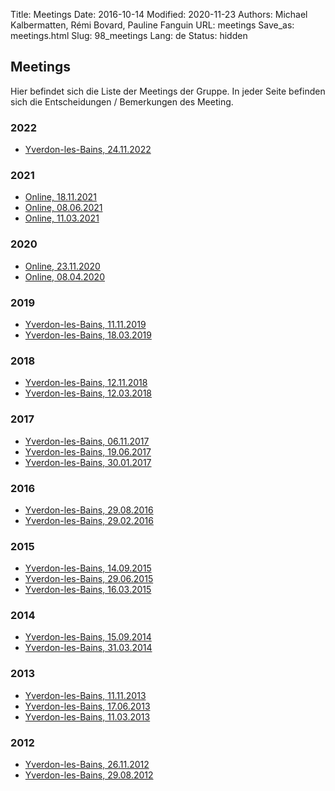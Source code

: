 Title: Meetings
Date: 2016-10-14
Modified: 2020-11-23
Authors: Michael Kalbermatten, Rémi Bovard, Pauline Fanguin
URL: meetings
Save_as: meetings.html
Slug: 98_meetings
Lang: de
Status: hidden

## Meetings

Hier befindet sich die Liste der Meetings der Gruppe. In jeder Seite befinden sich die Entscheidungen / Bemerkungen des Meeting.

### 2022

* [Yverdon-les-Bains, 24.11.2022](meeting_minutes/2022-11-03)

### 2021

* [Online, 18.11.2021](meeting_minutes/2021-11-18)
* [Online, 08.06.2021](meeting_minutes/2021-06-08)
* [Online, 11.03.2021](meeting_minutes/2021-03-11)

### 2020

* [Online, 23.11.2020](meeting_minutes/2020-11-23)
* [Online, 08.04.2020](meeting_minutes/2020-04-08)

### 2019

* [Yverdon-les-Bains, 11.11.2019](meetings/2019-11-11)
* [Yverdon-les-Bains, 18.03.2019](meetings/2019-03-18)

### 2018

* [Yverdon-les-Bains, 12.11.2018](meetings/2018-11-12)
* [Yverdon-les-Bains, 12.03.2018](meetings/2018-03-12)

### 2017

* [Yverdon-les-Bains, 06.11.2017](meetings/2017-11-06)
* [Yverdon-les-Bains, 19.06.2017](meetings/2017-06-19)
* [Yverdon-les-Bains, 30.01.2017](meetings/2017-01-30)

### 2016

* [Yverdon-les-Bains, 29.08.2016](meetings/2016-08-29)
* [Yverdon-les-Bains, 29.02.2016](meetings/2016-02-29)

### 2015

* [Yverdon-les-Bains, 14.09.2015](meetings/2015-09-14)
* [Yverdon-les-Bains, 29.06.2015](meetings/2015-06-29)
* [Yverdon-les-Bains, 16.03.2015](meetings/2015-03-16)

### 2014

* [Yverdon-les-Bains, 15.09.2014](meetings/2014-09-15)
* [Yverdon-les-Bains, 31.03.2014](meetings/2014-03-31)

### 2013

* [Yverdon-les-Bains, 11.11.2013](meetings/2013-11-11)
* [Yverdon-les-Bains, 17.06.2013](meetings/2013-06-17)
* [Yverdon-les-Bains, 11.03.2013](meetings/2013-03-11)

### 2012

* [Yverdon-les-Bains, 26.11.2012](meetings/2012-11-26)
* [Yverdon-les-Bains, 29.08.2012](meetings/2012-08-29)
